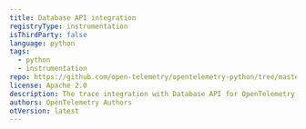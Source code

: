 ```yaml
---
title: Database API integration
registryType: instrumentation
isThirdParty: false
language: python
tags:
  - python
  - instrumentation
repo: https://github.com/open-telemetry/opentelemetry-python/tree/master/ext/opentelemetry-ext-dbapi
license: Apache 2.0
description: The trace integration with Database API for OpenTelemetry.
authors: OpenTelemetry Authors
otVersion: latest
---
```

